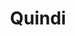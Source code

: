 ---
layout: startup_page
title: "Quindi"
id: "quindi.ai"
permalink: "/quindiquindi.ai04272025/"
website: "https://www.quindi.ai/"
funding_round: "Seed"
funding_amount: "525000"
investors: "Open Venture, ELIS Group"
about: "Quindi has developed the first Production copilot, an AI solution that integrates data from machinery, orders, and people to optimize production flows. It provides real-time alerts and guidance to production roles, enabling proactive issue resolution and real-time production rescheduling. This allows for more agile and resilient manufacturing processes."
markets: "Smart Manufacturing, AI, IoT, Industrial Production, Industry 4.0, Society 5.0, Digital Factory, Mechatronics, SaaS, RFID, Sustainability, Tracking"
hq: ""
founded_year: "2022"
linkedin: "https://www.linkedin.com/company/quindi-production-copilot"
twitter: ""
instagram: ""
facebook: ""
crunchbase: "https://www.crunchbase.com/organization/quindi?utm_source=linkedin&utm_medium=referral&utm_campaign=linkedin_companies&utm_content=profile_cta_anon&trk=funding_crunchbase"
pitchbook: ""

# SEO Optimization
meta_title: "Quindi - Seed Funding (525000)"
meta_description: "Quindi, Quindi has developed the first Production copilot, an AI solution that integrates data from machinery, orders, and people to optimize production flows..."
meta_keywords: "Quindi, Smart Manufacturing, AI, IoT, Industrial Production, Industry 4.0, Society 5.0, Digital Factory, Mechatronics, SaaS, RFID, Sustainability, Tracking, Seed funding"
canonical_url: "https://pkprojectstartups.github.io/projectstartups.com/quindiquindi.ai04272025/"
---
